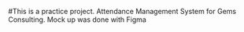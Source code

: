 #This is a practice project. Attendance Management System for Gems Consulting. Mock up was done with Figma